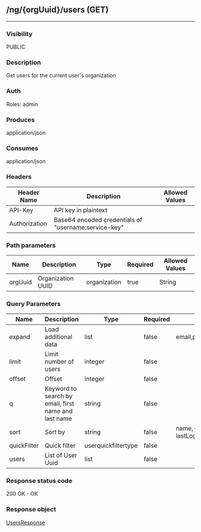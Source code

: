 ## /ng/{orgUuid}/users (GET)
---
### Visibility
PUBLIC
### Description
Get users for the current user&#x27;s organization
### Auth
Roles: admin
### Produces
application/json
### Consumes
application/json
### Headers
| Header Name | Description | Allowed Values |
| ----------- | ----------- | ----------- |
| API-Key | API key in plaintext |  |
| Authorization | Base64 encoded credentials of &quot;username:service-key&quot; |  |
### Path parameters
| Name | Description | Type | Required | Allowed Values |
| ----------- | ----------- | ----------- | ----------- | ----------- |
| orgUuid | Organization UUID | organization | true | String |
### Query Parameters
| Name | Description | Type | Required | Allowed Values |
| ----------- | ----------- | ----------- | ----------- | ----------- |
| expand | Load additional data | list | false | email,preferences,login,service_key,signup,groups,online,skip_links |
| limit | Limit number of users | integer | false |  |
| offset | Offset | integer | false |  |
| q | Keyword to search by email, first name and last name | string | false |  |
| sort | Sort by | string | false | name,-name,status,-status,role,-role,lastLoginTime,-lastLoginTime |
| quickFilter | Quick filter | userquickfiltertype | false |  |
| users | List of User Uuid | list | false |  |
### Response status code
200 OK - OK
### Response object
[UsersResponse](<../../objects/UsersResponse.md>)
